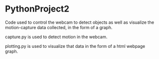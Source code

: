 # PythonProject2
Code used to control the webcam to detect objects as well as visualize the motion-capture data collected, in the form of a graph.

capture.py is used to detect motion in the webcam.

plotting.py is used to visualize that data in the form of a html webpage graph.
